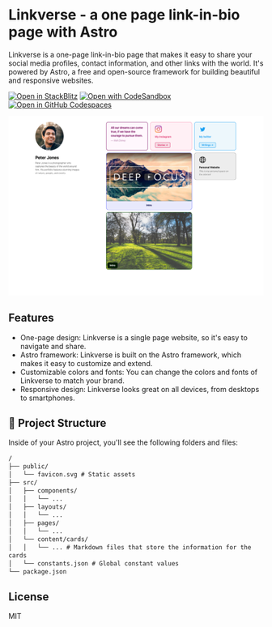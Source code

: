 # Linkverse - a one page link-in-bio page with Astro

Linkverse is a one-page link-in-bio page that makes it easy to share your social media profiles, contact information, and other links with the world. It's powered by Astro, a free and open-source framework for building beautiful and responsive websites.


[![Open in StackBlitz](https://developer.stackblitz.com/img/open_in_stackblitz.svg)](https://stackblitz.com/github/apvarun/linkverse/tree/main)
[![Open with CodeSandbox](https://assets.codesandbox.io/github/button-edit-lime.svg)](https://codesandbox.io/p/sandbox/github/apvarun/linkverse/tree/main)
[![Open in GitHub Codespaces](https://github.com/codespaces/badge.svg)](https://codespaces.new/apvarun/linkverse)

![Preview](./public//preview.png)

## Features

- One-page design: Linkverse is a single page website, so it's easy to navigate and share.
- Astro framework: Linkverse is built on the Astro framework, which makes it easy to customize and extend.
- Customizable colors and fonts: You can change the colors and fonts of Linkverse to match your brand.
- Responsive design: Linkverse looks great on all devices, from desktops to smartphones.

## 🚀 Project Structure

Inside of your Astro project, you'll see the following folders and files:

```
/
├── public/
│   └── favicon.svg # Static assets
├── src/
│   ├── components/
│   │   └── ...
│   ├── layouts/
│   │   └── ...
│   ├── pages/
│   │   └── ...
│   └── content/cards/
│   │   └── ... # Markdown files that store the information for the cards
│   └── constants.json # Global constant values
└── package.json
```

## License

MIT
